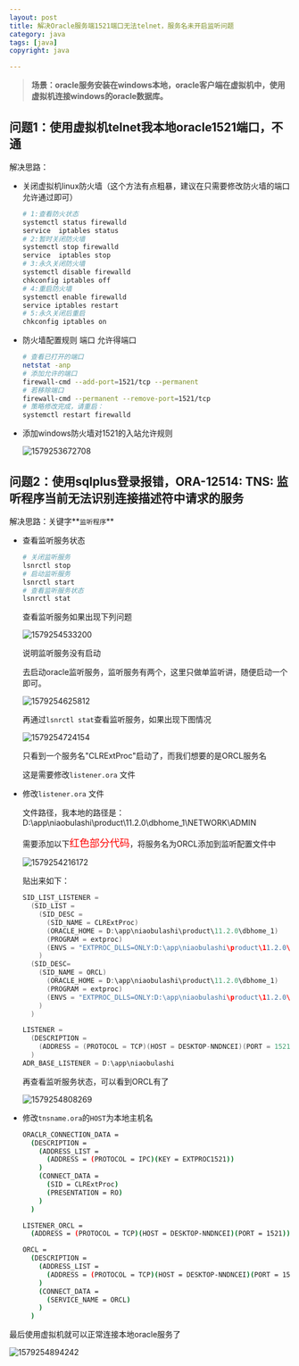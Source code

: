 ```yaml
---
layout: post
title: 解决Oracle服务端1521端口无法telnet，服务名未开启监听问题
category: java
tags: [java]
copyright: java

---
```


> **场景：oracle服务安装在windows本地，oracle客户端在虚拟机中，使用虚拟机连接windows的oracle数据库。**

## 问题1：使用虚拟机telnet我本地oracle1521端口，不通

解决思路：

- 关闭虚拟机linux防火墙（这个方法有点粗暴，建议在只需要修改防火墙的端口允许通过即可）

  ``` bash
  # 1:查看防火状态
  systemctl status firewalld
  service  iptables status
  # 2:暂时关闭防火墙
  systemctl stop firewalld
  service  iptables stop
  # 3:永久关闭防火墙
  systemctl disable firewalld
  chkconfig iptables off
  # 4:重启防火墙
  systemctl enable firewalld
  service iptables restart  
  # 5:永久关闭后重启
  chkconfig iptables on
  ```

- 防火墙配置规则 端口 允许得端口

  ```bash
  # 查看已打开的端口
  netstat -anp
  # 添加允许的端口
  firewall-cmd --add-port=1521/tcp --permanent
  # 若移除端口
  firewall-cmd --permanent --remove-port=1521/tcp
  # 策略修改完成，请重启： 
  systemctl restart firewalld
  ```

- 添加windows防火墙对1521的入站允许规则

  ![1579253672708](https://images.niaobulashi.com/typecho/uploads/2020/01/2275375255.png)

  

## 问题2：使用sqlplus登录报错，ORA-12514: TNS: 监听程序当前无法识别连接描述符中请求的服务

解决思路：关键字**`监听程序`**

- 查看监听服务状态

  ```bash
  # 关闭监听服务
  lsnrctl stop
  # 启动监听服务
  lsnrctl start
  # 查看监听服务状态
  lsnrctl stat
  ```

  查看监听服务如果出现下列问题

  ![1579254533200](https://images.niaobulashi.com/typecho/uploads/2020/01/1004579222.png)

  说明监听服务没有启动

  去启动oracle监听服务，监听服务有两个，这里只做单监听讲，随便启动一个即可。

  ![1579254625812](https://images.niaobulashi.com/typecho/uploads/2020/01/3169635404.png)

  再通过`lsnrctl stat`查看监听服务，如果出现下图情况

  ![1579254724154](https://images.niaobulashi.com/typecho/uploads/2020/01/1436926014.png)

  只看到一个服务名"CLRExtProc"启动了，而我们想要的是ORCL服务名

  这是需要修改`listener.ora` 文件

- 修改`listener.ora` 文件

  文件路径，我本地的路径是：D:\app\niaobulashi\product\11.2.0\dbhome_1\NETWORK\ADMIN

  需要添加以下<font color=red size=4>红色部分代码</font>，将服务名为ORCL添加到监听配置文件中

  ![1579254216172](https://images.niaobulashi.com/typecho/uploads/2020/01/108328150.png)

  贴出来如下：

  ``` java
  SID_LIST_LISTENER =
    (SID_LIST =
      (SID_DESC =
        (SID_NAME = CLRExtProc)
        (ORACLE_HOME = D:\app\niaobulashi\product\11.2.0\dbhome_1)
        (PROGRAM = extproc)
        (ENVS = "EXTPROC_DLLS=ONLY:D:\app\niaobulashi\product\11.2.0\dbhome_1\bin\oraclr11.dll")
      )
  	(SID_DESC=
  	  (SID_NAME = ORCL)
        (ORACLE_HOME = D:\app\niaobulashi\product\11.2.0\dbhome_1)
        (PROGRAM = extproc)
        (ENVS = "EXTPROC_DLLS=ONLY:D:\app\niaobulashi\product\11.2.0\dbhome_1\bin\oraclr11.dll")
      )
    )
  
  LISTENER =
    (DESCRIPTION =
      (ADDRESS = (PROTOCOL = TCP)(HOST = DESKTOP-NNDNCEI)(PORT = 1521))
    )
  ADR_BASE_LISTENER = D:\app\niaobulashi
  ```

  再查看监听服务状态，可以看到ORCL有了

  ![1579254808269](https://images.niaobulashi.com/typecho/uploads/2020/01/1361715811.png)

- 修改`tnsname.ora`的`HOST`为本地主机名

  ``` bash
  ORACLR_CONNECTION_DATA =
    (DESCRIPTION =
      (ADDRESS_LIST =
        (ADDRESS = (PROTOCOL = IPC)(KEY = EXTPROC1521))
      )
      (CONNECT_DATA =
        (SID = CLRExtProc)
        (PRESENTATION = RO)
      )
    )
  
  LISTENER_ORCL =
    (ADDRESS = (PROTOCOL = TCP)(HOST = DESKTOP-NNDNCEI)(PORT = 1521))
  
  ORCL =
    (DESCRIPTION =
      (ADDRESS_LIST =
        (ADDRESS = (PROTOCOL = TCP)(HOST = DESKTOP-NNDNCEI)(PORT = 1521))
      )
      (CONNECT_DATA =
        (SERVICE_NAME = ORCL)
      )
    )
  ```

最后使用虚拟机就可以正常连接本地oracle服务了

![1579254894242](https://images.niaobulashi.com/typecho/uploads/2020/01/1794099600.png)